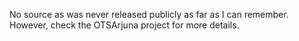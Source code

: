 No source as was never released publicly as far as I can remember. However, check the OTSArjuna
project for more details.
